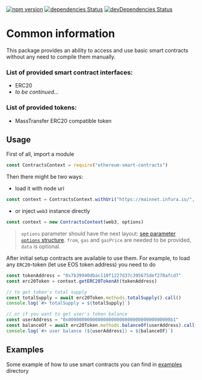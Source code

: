 [![npm version](https://badge.fury.io/js/ethereum-smart-contracts.svg)](https://badge.fury.io/js/ethereum-smart-contracts)
[![dependencies Status](https://david-dm.org/alesanro/ethereum-smart-contracts.svg)](https://david-dm.org/alesanro/ethereum-smart-contracts.svg)
[![devDependencies Status](https://david-dm.org/alesanro/ethereum-smart-contracts/dev-status.svg)](https://david-dm.org/alesanro/ethereum-smart-contracts?type=dev)
# Common information

This package provides an ability to access and use basic smart contracts without any need to compile them manually.

### List of provided smart contract interfaces:
- ERC20
- _to be continued..._

### List of provided tokens:
- MassTransfer ERC20 compatible token


## Usage 

First of all, import a module
```javascript
const ContractsContext = require("ethereum-smart-contracts")
```

Then there might be two ways:
- load it with node uri
```javascript
const context = ContractsContext.withUri("https://mainnet.infura.io/", options)
```
- or inject `web3` instance directly
```javascript
const context = new ContractsContext(web3, options)
```

> `options` parameter should have the next layout: [see parameter `options` structure](https://web3js.readthedocs.io/en/1.0/web3-eth-contract.html#parameters). `from`, `gas` and `gasPrice` are needed to be provided, `data` is optional. 


After initial setup contracts are available to use them.
For example, to load any `ERC20`-token (let use EOS token address) you need to do
```javascript
const tokenAddress = "0x7b39940dbac110f1227d37c395675def270afcd7"
const erc20Token = context.getERC20TokenAt(tokenAddress)
```

```javascript
// to get token's total supply
const totalSupply = await erc20Token.methods.totalSupply().call()
console.log(`#> totalSupply = ${totalSupply}`)
```

```javascript
// or if you want to get user's token balance
const userAddress = "0x00000000000000000000000000000000000000b1"
const balanceOf = await erc20Token.methods.balanceOf(userAddress).call()
console.log(`#> user balance (${userAddress}) = ${balanceOf}`)
```

## Examples

Some example of how to use smart contracts you can find in [examples](https://github.com/alesanro/ethereum-smart-contracts/tree/master/examples) directory
